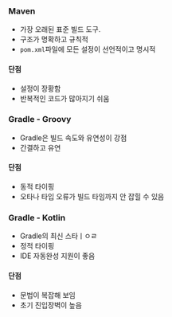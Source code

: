 
### Maven
- 가장 오래된 표준 빌드 도구.
- 구조가 명확하고 규칙적
- `pom.xml`파일에 모든 설정이 선언적이고 명시적

#### 단점
- 설정이 장황함
- 반복적인 코드가 많아지기 쉬움



### Gradle - Groovy
- Gradle은 빌드 속도와 유연성이 강점
- 간결하고 유연

#### 단점
- 동적 타이핑
- 오타나 타입 오류가 빌드 타임까지 안 잡힐 수 있음

### Gradle - Kotlin
- Gradle의 최신 스타ㅣㅇㄹ
- 정적 타이핑
- IDE 자동완성 지원이 좋음

#### 단점
- 문법이 복잡해 보임
- 초기 진입장벽이 높음